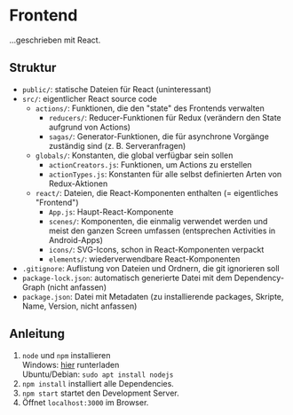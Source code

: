 
# Frontend
...geschrieben mit React.

## Struktur
- `public/`: statische Dateien für React (uninteressant)
- `src/`: eigentlicher React source code
  - `actions/`: Funktionen, die den "state" des Frontends verwalten
    - `reducers/`: Reducer-Funktionen für Redux (verändern den State aufgrund von Actions)
    - `sagas/`: Generator-Funktionen, die für asynchrone Vorgänge zuständig sind (z. B. Serveranfragen)
  - `globals/`: Konstanten, die global verfügbar sein sollen
    - `actionCreators.js`: Funktionen, um Actions zu erstellen
    - `actionTypes.js`: Konstanten für alle selbst definierten Arten von Redux-Aktionen
  - `react/`: Dateien, die React-Komponenten enthalten (= eigentliches "Frontend")
    - `App.js`: Haupt-React-Komponente
    - `scenes/`: Komponenten, die einmalig verwendet werden und meist den ganzen Screen umfassen (entsprechen Activities in Android-Apps)
    - `icons/`: SVG-Icons, schon in React-Komponenten verpackt
    - `elements/`: wiederverwendbare React-Komponenten
- `.gitignore`: Auflistung von Dateien und Ordnern, die git ignorieren soll
- `package-lock.json`: automatisch generierte Datei mit dem Dependency-Graph (nicht anfassen)
- `package.json`: Datei mit Metadaten (zu installierende packages, Skripte, Name, Version, nicht anfassen)

## Anleitung
1. `node` und `npm` installieren  
Windows: [hier](https://nodejs.org/de/download/) runterladen  
Ubuntu/Debian: `sudo apt install nodejs`
2. `npm install` installiert alle Dependencies.
3. `npm start` startet den Development Server.
4. Öffnet `localhost:3000` im Browser.

